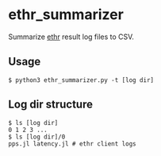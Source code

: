 # ethr_summarizer

Summarize [ethr](https://github.com/microsoft/ethr) result log files to CSV.

## Usage

```
$ python3 ethr_summarizer.py -t [log dir]
```

## Log dir structure

```
$ ls [log dir]
0 1 2 3 ...
$ ls [log dir]/0
pps.jl latency.jl # ethr client logs
```
